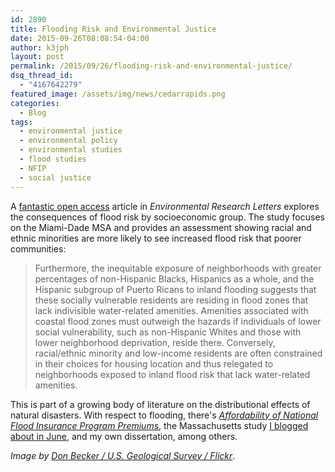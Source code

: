 ```yaml
---
id: 2890
title: Flooding Risk and Environmental Justice
date: 2015-09-26T08:08:54-04:00
author: k3jph
layout: post
permalink: /2015/09/26/flooding-risk-and-environmental-justice/
dsq_thread_id:
  - "4167642279"
featured_image: /assets/img/news/cedarrapids.png
categories:
  - Blog
tags:
  - environmental justice
  - environmental policy
  - environmental studies
  - flood studies
  - NFIP
  - social justice
---
```

A [fantastic open access](http://iopscience.iop.org/article/10.1088/1748-9326/10/9/095010/meta) article in _Environmental Research Letters_ explores the consequences of flood risk by socioeconomic group.  The study focuses on the Miami-Dade MSA and provides an assessment showing racial and ethnic minorities are more likely to see increased flood risk that poorer communities:

> Furthermore, the inequitable exposure of neighborhoods with greater percentages of non-Hispanic Blacks, Hispanics as a whole, and the Hispanic subgroup of Puerto Ricans to inland flooding suggests that these socially vulnerable residents are residing in flood zones that lack indivisible water-related amenities. Amenities associated with coastal flood zones must outweigh the hazards if individuals of lower social vulnerability, such as non-Hispanic Whites and those with lower neighborhood deprivation, reside there. Conversely, racial/ethnic minority and low-income residents are often constrained in their choices for housing location and thus relegated to neighborhoods exposed to inland flood risk that lack water-related amenities.

This is part of a growing body of literature on the distributional effects of natural disasters.  With respect to flooding, there's _[Affordability of National Flood Insurance Program Premiums](https://books.google.com/books?id=gelyCgAAQBAJ&pg=PT134&lpg=PT134&dq=%22Benefits+and+Costs+of+the+National+Flood+Insurance+Program%22&source=bl&ots=pIUVq77OKQ&sig=aNR9rBR3hp6KD5hOYY_Tf0PJf0o&hl=en&sa=X&ved=0CDQQ6AEwBGoVChMI-uK5tumSyAIVSjM-Ch1XgwdR#v=onepage&q=%22Benefits%20and%20Costs%20of%20the%20National%20Flood%20Insurance%20Program%22&f=false)_, the Massachusetts study [I blogged about in June](https://jameshoward.us/2015/06/04/wealthier-communities-pay-less-for-flood-insurance/), and my own dissertation, among others.

_Image by [Don Becker / U.S. Geological Survey / Flickr](https://www.flickr.com/photos/usgeologicalsurvey/2593484853")_.

